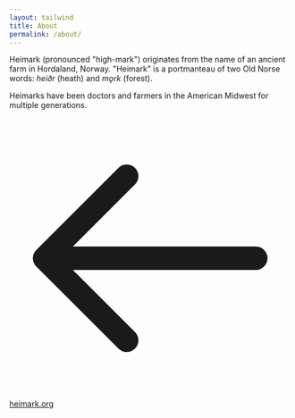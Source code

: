 ```yaml
---
layout: tailwind
title: About
permalink: /about/
---
```


<div class="min-h-screen bg-white dark:bg-gray-900 flex items-center justify-center p-4 transition-colors duration-200">
  <div class="max-w-2xl mx-auto text-center space-y-8">
    <div class="prose prose-lg dark:prose-invert max-w-none">
      <p class="text-gray-700 dark:text-gray-300 leading-relaxed text-lg">
        Heimark (pronounced "high-mark") originates from the name of an ancient farm in Hordaland, Norway. "Heimark" is a portmanteau of two Old Norse words: <em class="text-gray-900 dark:text-white">heiðr</em> (heath) and <em class="text-gray-900 dark:text-white">mǫrk</em> (forest).
      </p>
      <p class="text-gray-700 dark:text-gray-300 leading-relaxed text-lg mt-6">
        Heimarks have been doctors and farmers in the American Midwest for multiple generations.
      </p>
    </div>
    <div class="pt-8">
      <a href="/" class="inline-flex items-center text-gray-600 dark:text-gray-400 hover:text-gray-900 dark:hover:text-white transition-colors duration-200">
        <svg class="w-4 h-4 mr-2" fill="none" stroke="currentColor" viewBox="0 0 24 24">
          <path stroke-linecap="round" stroke-linejoin="round" stroke-width="2" d="M10 19l-7-7m0 0l7-7m-7 7h18"></path>
        </svg>
        heimark.org
      </a>
    </div>
  </div>
</div>

